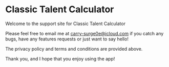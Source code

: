 # Classic Talent Calculator

Welcome to the support site for Classic Talent Calculator

Please feel free to email me at carry-surge0e@icloud.com if you catch any bugs, have any features requests or just want to say hello!

The privacy policy and terms and conditions are provided above.

Thank you, and I hope that you enjoy using the app!
